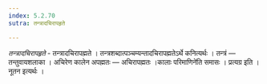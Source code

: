 ```yaml
---
index: 5.2.70
sutra: तन्त्रादचिरापहृते

---
```

_तन्त्रादचिरापहृते_ - तन्त्रादचिरापह्मते । तन्त्रशब्दात्पञ्चम्यन्तादचिरापह्मतेऽर्थे कनित्यर्थः । तन्त्रं — तन्तुवायशलाका । अचिरेण कालेन अपह्मतः — अचिरापह्मतः ।कालाः परिमाणिने॑ति समासः । प्रत्यग्र इति । नूतन इत्यर्थः । 